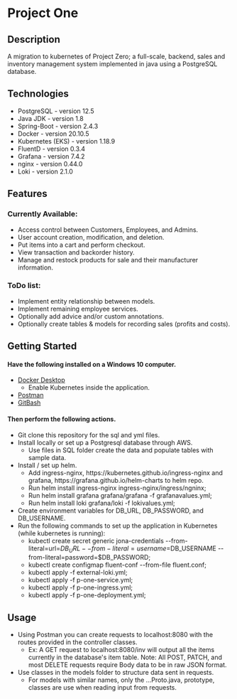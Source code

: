 # Project One

## Description

A migration to kubernetes of Project Zero; a full-scale, backend, sales and inventory management system implemented in java using a PostgreSQL database.

## Technologies

* PostgreSQL - version 12.5
* Java JDK - version 1.8
* Spring-Boot - version 2.4.3
* Docker - version 20.10.5
* Kubernetes (EKS) - version 1.18.9
* FluentD - version 0.3.4
* Grafana - version 7.4.2
* nginx - version 0.44.0
* Loki - version 2.1.0

## Features
### Currently Available:
* Access control between Customers, Employees, and Admins.
* User account creation, modification, and deletion.
* Put items into a cart and perform checkout.
* View transaction and backorder history.
* Manage and restock products for sale and their manufacturer information.

### ToDo list:
* Implement entity relationship between models.
* Implement remaining employee services.
* Optionally add advice and/or custom annotations.
* Optionally create tables & models for recording sales (profits and costs).

## Getting Started
#### Have the following installed on a Windows 10 computer.
* [Docker Desktop](https://desktop.docker.com/win/stable/Docker%20Desktop%20Installer.exe)
  * Enable Kubernetes inside the application.
* [Postman](https://dl.pstmn.io/download/latest/win64)
* [GitBash](https://github.com/git-for-windows/git/releases/download/v2.31.0.windows.1/Git-2.31.0-64-bit.exe)
#### Then perform the following actions.
* Git clone this repository for the sql and yml files.
* Install locally or set up a Postgresql database through AWS.
  * Use files in SQL folder create the data and populate tables with sample data.
* Install / set up helm.
  * Add ingress-nginx, https\://kubernetes\.github\.io/ingress-nginx and grafana, https\://grafana\.github\.io/helm-charts to helm repo.
  * Run helm install ingress-nginx ingress-nginx/ingress/ngninx;
  * Run helm install grafana grafana/grafana -f grafanavalues.yml;
  * Run helm install loki grafana/loki -f lokivalues.yml;
* Create environment variables for DB_URL, DB_PASSWORD, and DB_USERNAME.
* Run the following commands to set up the application in Kubernetes (while kubernetes is running):
  * kubectl create secret generic jona-credentials --from-literal=url=$DB_URL --from-literal=username=$DB_USERNAME --from-literal=password=$DB_PASSWORD;
  * kubectl create configmap fluent-conf --from-file fluent.conf;
  * kubectl apply -f external-loki.yml;
  * kubectl apply -f p-one-service.yml;
  * kubectl apply -f p-one-ingress.yml;
  * kubectl apply -f p-one-deployment.yml;

## Usage
* Using Postman you can create requests to localhost:8080 with the routes provided in the controller classes.
  * Ex: A GET request to localhost:8080/inv will output all the items currently in the database's item table.
Note: All POST, PATCH, and most DELETE requests require Body data to be in raw JSON format.
* Use classes in the models folder to structure data sent in requests.
  * For models with similar names, only the ...Proto.java, prototype, classes are use when reading input from requests.

